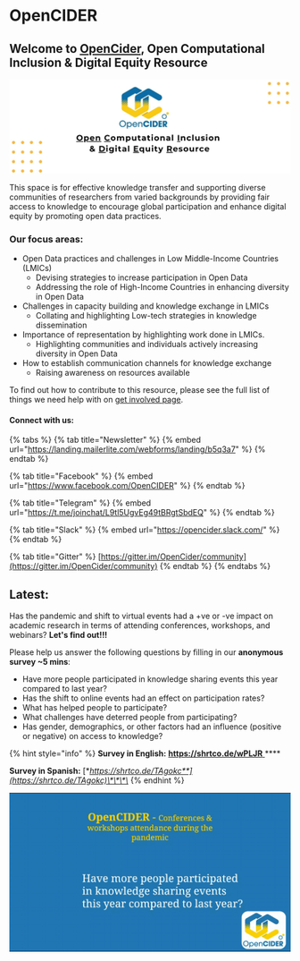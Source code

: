 # OpenCIDER

## Welcome to [OpenCider](https://twitter.com/OpenCIDER), Open Computational Inclusion & Digital Equity Resource <a id="welcome-to-opencider-open-computational-inclusion-and-digital-equity-resource"></a>

![](.gitbook/assets/opencider_twitter.jpg)

This space is for effective knowledge transfer and supporting diverse communities of researchers from varied backgrounds by providing fair access to knowledge to encourage global participation and enhance digital equity by promoting open data practices.

### Our focus areas:

* Open Data practices and challenges in Low Middle-Income Countries \(LMICs\) 
  * Devising strategies to increase participation in Open Data 
  * Addressing the role of High-Income Countries in enhancing diversity in Open Data
* Challenges in capacity building and knowledge exchange in LMICs 
  * Collating and highlighting Low-tech strategies in knowledge dissemination
* Importance of representation by highlighting work done in LMICs.
  *  Highlighting communities and individuals actively increasing diversity in Open Data
* How to establish communication channels for knowledge exchange 
  *  Raising awareness on resources available 

To find out how to contribute to this resource, please see the full list of things we need help with on [get involved page](https://selgebali.gitbook.io/opencider/contact-us/get-involved).

#### Connect with us:

{% tabs %}
{% tab title="Newsletter" %}
{% embed url="https://landing.mailerlite.com/webforms/landing/b5q3a7" %}
{% endtab %}

{% tab title="Facebook" %}
{% embed url="https://www.facebook.com/OpenCIDER" %}
{% endtab %}

{% tab title="Telegram" %}
{% embed url="https://t.me/joinchat/L9tl5UgvEg49tBRgtSbdEQ" %}
{% endtab %}

{% tab title="Slack" %}
{% embed url="https://opencider.slack.com/" %}
{% endtab %}

{% tab title="Gitter" %}
[https://gitter.im/OpenCider/community](https://gitter.im/OpenCider/community)
{% endtab %}
{% endtabs %}

## Latest:

Has the pandemic and shift to virtual events had a +ve or -ve impact on academic research in terms of attending conferences, workshops, and webinars? **Let's find out!!!** 

Please help us answer the following questions by filling in our **anonymous survey ~5 mins**: 

* Have more people participated in knowledge sharing events this year compared to last year? 
* Has the shift to online events had an effect on participation rates?
* What has helped people to participate?
* What challenges have deterred people from participating?
* Has gender, demographics, or other factors had an influence \(positive or negative\) on access to knowledge?

{% hint style="info" %}
**Survey in English:** [ **https://shrtco.de/wPLJR** ](%20https://shrtco.de/wPLJR%20)\*\*\*\*

**Survey in Spanish:** [**https://shrtco.de/TAgokc**](https://shrtco.de/TAgokc)\*\*\*\*
{% endhint %}

![](.gitbook/assets/conference_attendance.2020-10-23-14_09_22%20%281%29.gif)







